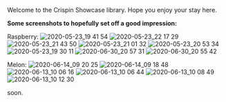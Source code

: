 Welcome to the Crispin Showcase library. Hope you enjoy your stay here.

**Some screenshots to hopefully set off a good impression:**

Raspberry:
![2020-05-23_19 41 54](https://user-images.githubusercontent.com/63942150/82746187-2e532b80-9db7-11ea-94b4-c3c131fb2eea.png)
![2020-05-23_22 17 29](https://user-images.githubusercontent.com/63942150/82862149-23c89b80-9f49-11ea-94a3-918e090ce8ad.png)
![2020-05-23_21 43 50](https://user-images.githubusercontent.com/63942150/82862197-435fc400-9f49-11ea-84f5-8cae93c0c12d.png)
![2020-05-23_21 01 32](https://user-images.githubusercontent.com/63942150/82862582-3abbbd80-9f4a-11ea-8748-53b250c6efc4.png)
![2020-05-23_20 53 34](https://user-images.githubusercontent.com/63942150/82862592-43ac8f00-9f4a-11ea-8b11-5d6d15a01cd4.png)
![2020-05-23_19 30 11](https://user-images.githubusercontent.com/63942150/82862597-45765280-9f4a-11ea-8594-263b35282aba.png)
![2020-06-30_20 57 31](https://user-images.githubusercontent.com/63942150/86135029-7ed74a80-bb14-11ea-8fbb-cfea42e6f2fe.png)
![2020-06-30_20 55 42](https://user-images.githubusercontent.com/63942150/86135072-8bf43980-bb14-11ea-882d-c42aa98a388d.png)

Melon:
![2020-06-14_09 20 25](https://user-images.githubusercontent.com/63942150/84583203-74346a00-ae20-11ea-8c6a-93960b2af4cd.png)
![2020-06-14_09 18 48](https://user-images.githubusercontent.com/63942150/84583228-99c17380-ae20-11ea-97f2-105a3327dd52.png)
![2020-06-13_10 06 16](https://user-images.githubusercontent.com/63942150/84558620-759d5e00-ad5e-11ea-9cdb-d3b92503f067.png)
![2020-06-13_10 06 44](https://user-images.githubusercontent.com/63942150/84558654-ae3d3780-ad5e-11ea-841f-0ac6f453f5b4.png)
![2020-06-13_10 08 49](https://user-images.githubusercontent.com/63942150/84558666-ca40d900-ad5e-11ea-8c1a-65436163d938.png)
![2020-06-13_10 12 30](https://user-images.githubusercontent.com/63942150/84558706-f8261d80-ad5e-11ea-996f-8c1dc4b886c2.png)

soon.
